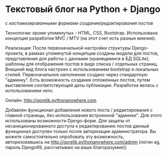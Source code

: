 # Текстовый блог на Python + Django
*с кастомизированными формами создания/редактирования постов*

Технологии: кроме упомянутых - HTML, CSS, Bootstrap. Использована концепция разработки MVC / MTV (на этот счет есть разные мнения).

Реализация: После первоначальной настройки структуры Django-проекта, в рамках упомянутой концепции созданы модели для постов, представления для работы с данными (хранящимися в БД SQLite), шаблоны для отображения постов в виде списка / отдельных страниц. Внешний вид блога настроен с использованием bootstrap и локальных стилей.  Первоначальное наполнение создано через стандартную "админку". Есть возможность создания отложенных постов, путем выставления соответствующей даты публикации. Разработка велась с использованием venv. 

Онлайн: http://gorelik.pythonanywhere.com

Добавлен функционал добавления нового поста / редактирования с главной страницы, без использования встроенной "админки". Для этого использованы возможности Django-форм. Для защиты от несанкционированного доступа к редактированию постов данный функционал доступен только псоле авторизации администратора. Вы можете самостоятельно опробовать эту возможность, авторизовавшись на http://gorelik.pythonanywhere.com/admin (логин ag, пароль Django99, рассчитываю на ваше благоразумие))








